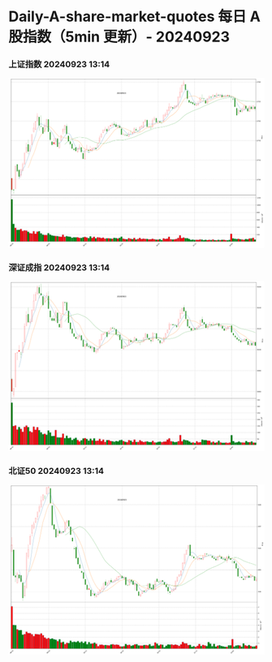 
# Daily-A-share-market-quotes 每日 A 股指数（5min 更新）- 20240923

### 上证指数 20240923 13:14
![](./fig/2024/9/20240923-sh000001.png)

### 深证成指 20240923 13:14
![](./fig/2024/9/20240923-sz399001.png)

### 北证50 20240923 13:14
![](./fig/2024/9/20240923-bj899050.png)
